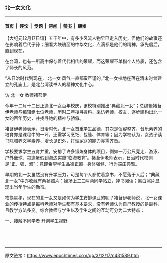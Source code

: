 ### 北一女文化

---

#### [首页](../../../..?n431589) &nbsp;|&nbsp; [评论](../../../../../epoch-comment?n431589) &nbsp;|&nbsp; [专题](../../../../../epoch-special?n431589) &nbsp;|&nbsp; [禁闻](../../../../../epoch-news?n431589) &nbsp;|&nbsp; [禁书](../../../../../books?n431589) &nbsp;|&nbsp; [翻墙](https://github.com/gfw-breaker/nogfw/blob/master/README.md?n431589)


<div class="post_content" id="artbody" itemprop="articleBody">
 <!-- article content begin -->
 <p>
  【大纪元12月17日讯】五千年中，有多少风流人物早已走入历史，但他们的故事还在影响着后代子孙；细看大块瑰丽的中华文化，点滴都是他们的精神，承先启后，直到现在。
 </p>
 <p>
  在台湾，也有一所高中保存着代代相传的荣耀，而这荣耀不单指个人特质，还包含了师长的风范。
 </p>
 <p>
  “从日治时代到现在，
  <ok href="https://www.epochtimes.com/gb/tag/%E5%8C%97%E4%B8%80%E5%A5%B3.html">
   北一女
  </ok>
  风气一直都蛮严谨的。”北一女校地座落在清末时曾建立的孔庙上，是北台湾读书人的精神文化中心。
 </p>
 <p>
  访
  <ok href="https://www.epochtimes.com/gb/tag/%E5%8C%97%E4%B8%80%E5%A5%B3.html">
   北一女
  </ok>
  教师褚苔伊
 </p>
 <p>
  今年十二月十二日正逢北一女百年校庆，该校特别推出“典藏北一女”；总编辑褚苔伊老师与编辑组七位老师，历时二年搜寻资料、采访老师、校友，逐步建构出北一女的百年历史，并找寻她的精神与骄傲。
 </p>
 <p>
  褚苔伊老师表示，日治时代，北一女首重学生品德，其次是仪容整齐，音乐素养的培育亦是课程中的一环，还需学习烹饪、裁缝、体育等；因为学校认为，女孩子读书除培养文学素养、增长见识外，打理家庭的能力亦需齐备。
 </p>
 <p>
  学校要求学生五育并重，安排了许多锻炼身体的项目，例如一万公尺竞走、游泳、户外垒球、每逢暑假到海边实施“临海教育”。褚苔伊老师表示，日治时代校训是“正、强、淑”：意即希望学生品德正直、身体强健、行为端庄典雅。
 </p>
 <p>
  早期的北一女虽然没有升学压力，可是每个人都忙着念书，不愿落于人后；“典藏北一女”中亦收藏有两祯照片：操场上三三两两同学站立，捧书阅读；黑白照片显现出当年学生的勤奋。
 </p>
 <p>
  物换星移，现在的北一女又是如何为学生安排课业的呢？褚苔伊老师说，北一女课业的传授特点是每科老师对学生都有基本要求，没有老师认为自己教授的是副科，且教学方法多变。综合教师与学生以及学生之间的互动可分为二大特点：
 </p>
 <p>
  一、接触不同学者 开创学生视野
  <br/>
  <center>
   <br/>
  </center>
 </p>
 <p>
  <font color="#ffffff">
   (http://www.dajiyuan.com)
  </font>
 </p>
 <!-- article content end -->
 <div id="below_article_ad">
 </div>
</div>


---

原文链接：https://www.epochtimes.com/gb/3/12/17/n431589.htm